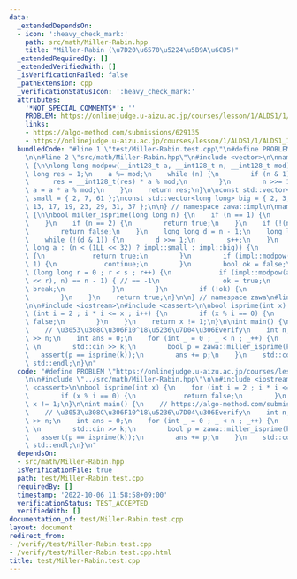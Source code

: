 ```yaml
---
data:
  _extendedDependsOn:
  - icon: ':heavy_check_mark:'
    path: src/math/Miller-Rabin.hpp
    title: "Miller-Rabin (\u7D20\u6570\u5224\u5B9A\u6CD5)"
  _extendedRequiredBy: []
  _extendedVerifiedWith: []
  _isVerificationFailed: false
  _pathExtension: cpp
  _verificationStatusIcon: ':heavy_check_mark:'
  attributes:
    '*NOT_SPECIAL_COMMENTS*': ''
    PROBLEM: https://onlinejudge.u-aizu.ac.jp/courses/lesson/1/ALDS1/1/ALDS1_1_C
    links:
    - https://algo-method.com/submissions/629135
    - https://onlinejudge.u-aizu.ac.jp/courses/lesson/1/ALDS1/1/ALDS1_1_C
  bundledCode: "#line 1 \"test/Miller-Rabin.test.cpp\"\n#define PROBLEM \"https://onlinejudge.u-aizu.ac.jp/courses/lesson/1/ALDS1/1/ALDS1_1_C\"\
    \n\n#line 2 \"src/math/Miller-Rabin.hpp\"\n#include <vector>\n\nnamespace zawa::impl\
    \ {\n\nlong long modpow(__int128_t a, __int128_t n, __int128_t mod) {\n    long\
    \ long res = 1;\n    a %= mod;\n    while (n) {\n        if (n & 1) {\n      \
    \      res = __int128_t(res) * a % mod;\n        }\n        n >>= 1;\n       \
    \ a = a * a % mod;\n    }\n    return res;\n}\n\nconst std::vector<long long>\
    \ small = { 2, 7, 61 };\nconst std::vector<long long> big = { 2, 3, 5, 7, 11,\
    \ 13, 17, 19, 23, 29, 31, 37 };\n\n} // namespace zawa::impl\n\nnamespace zawa\
    \ {\n\nbool miller_isprime(long long n) {\n    if (n == 1) {\n        return false;\n\
    \    }\n    if (n == 2) {\n        return true;\n    }\n    if (!(n & 1)) {\n\
    \        return false;\n    }\n    long long d = n - 1;\n    long long s = 0;\n\
    \    while (!(d & 1)) {\n        d >>= 1;\n        s++;\n    }\n    for (long\
    \ long a : (n < (1LL << 32) ? impl::small : impl::big)) {\n        if (a == n)\
    \ {\n            return true;\n        }\n        if (impl::modpow(a, d, n) ==\
    \ 1) {\n            continue;\n        }\n        bool ok = false;\n        for\
    \ (long long r = 0 ; r < s ; r++) {\n            if (impl::modpow(a, d * (1LL\
    \ << r), n) == n - 1) { // == -1\n                ok = true;\n               \
    \ break;\n            }\n        }\n        if (!ok) {\n            return false;\n\
    \        }\n    }\n    return true;\n}\n\n} // namespace zawa\n#line 4 \"test/Miller-Rabin.test.cpp\"\
    \n\n#include <iostream>\n#include <cassert>\n\nbool isprime(int x) {\n    for\
    \ (int i = 2 ; i * i <= x ; i++) {\n        if (x % i == 0) {\n            return\
    \ false;\n        }\n    }\n    return x != 1;\n}\n\nint main() {\n    // https://algo-method.com/submissions/629135\n\
    \    // \u3053\u308C\u306F10^18\u5236\u7D04\u306Everify\n    int n;\n    std::cin\
    \ >> n;\n    int ans = 0;\n    for (int _ = 0 ; _ < n ; _++) {\n        int k;\
    \ \n        std::cin >> k;\n        bool p = zawa::miller_isprime(k); \n     \
    \   assert(p == isprime(k));\n        ans += p;\n    }\n    std::cout << ans <<\
    \ std::endl;\n}\n"
  code: "#define PROBLEM \"https://onlinejudge.u-aizu.ac.jp/courses/lesson/1/ALDS1/1/ALDS1_1_C\"\
    \n\n#include \"../src/math/Miller-Rabin.hpp\"\n\n#include <iostream>\n#include\
    \ <cassert>\n\nbool isprime(int x) {\n    for (int i = 2 ; i * i <= x ; i++) {\n\
    \        if (x % i == 0) {\n            return false;\n        }\n    }\n    return\
    \ x != 1;\n}\n\nint main() {\n    // https://algo-method.com/submissions/629135\n\
    \    // \u3053\u308C\u306F10^18\u5236\u7D04\u306Everify\n    int n;\n    std::cin\
    \ >> n;\n    int ans = 0;\n    for (int _ = 0 ; _ < n ; _++) {\n        int k;\
    \ \n        std::cin >> k;\n        bool p = zawa::miller_isprime(k); \n     \
    \   assert(p == isprime(k));\n        ans += p;\n    }\n    std::cout << ans <<\
    \ std::endl;\n}\n"
  dependsOn:
  - src/math/Miller-Rabin.hpp
  isVerificationFile: true
  path: test/Miller-Rabin.test.cpp
  requiredBy: []
  timestamp: '2022-10-06 11:58:58+09:00'
  verificationStatus: TEST_ACCEPTED
  verifiedWith: []
documentation_of: test/Miller-Rabin.test.cpp
layout: document
redirect_from:
- /verify/test/Miller-Rabin.test.cpp
- /verify/test/Miller-Rabin.test.cpp.html
title: test/Miller-Rabin.test.cpp
---
```

